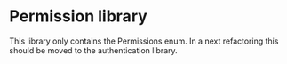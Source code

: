# Permission library

This library only contains the Permissions enum. In a next refactoring this should be moved to the authentication library.